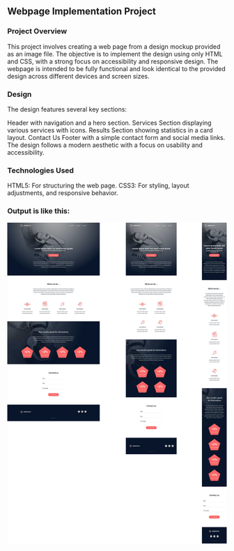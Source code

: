 ## Webpage Implementation Project
### Project Overview
This project involves creating a web page from a design mockup provided as an image file. The objective is to implement the design using only HTML and CSS, with a strong focus on accessibility and responsive design. The webpage is intended to be fully functional and look identical to the provided design across different devices and screen sizes.

### Design
The design features several key sections:

Header with navigation and a hero section.
Services Section displaying various services with icons.
Results Section showing statistics in a card layout.
Contact Us Footer with a simple contact form and social media links.
The design follows a modern aesthetic with a focus on usability and accessibility.

### Technologies Used
HTML5: For structuring the web page.
CSS3: For styling, layout adjustments, and responsive behavior.

### Output is like this:
![Design Preview](images/design.jpg)